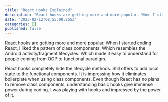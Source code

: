 ```yaml
---
title: "React Hooks Explained"
description: "React hooks are getting more and more popular. When I started coding React, I liked the pattern of class components. Which resembles the…"
date: "2023-02-12T08:55:08.265Z"
categories: []
published: false
---
```


[React hooks](https://reactjs.org/docs/hooks-intro.html) are getting more and more popular. When I started coding React, I liked the pattern of class components. Which resembles the Android activity/fragment lifecycles. Which made it easy to understand for people coming from OOP to functional paradigm.

React hooks completely hide the lifecycle methods. Still offers to add local state to the functional components. It is impressing how it eliminates boilerplate when using class components. Even though React has no plans to remove class components, understanding basic hooks give immense power during coding. I was playing with hooks and impressed by the power of it.
